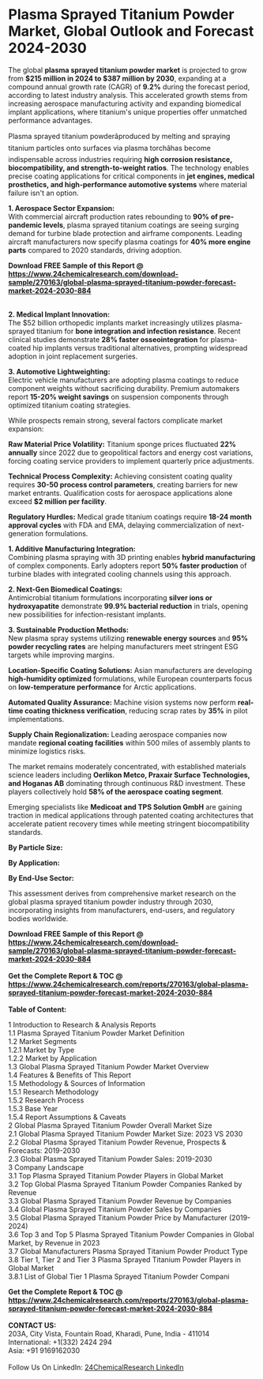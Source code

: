 <h1>Plasma Sprayed Titanium Powder Market, Global Outlook and Forecast 2024-2030</h1><p>The global <strong>plasma sprayed titanium powder market</strong> is projected to grow from <strong>$215 million in 2024 to $387 million by 2030</strong>, expanding at a compound annual growth rate (CAGR) of <strong>9.2%</strong> during the forecast period, according to latest industry analysis. This accelerated growth stems from increasing aerospace manufacturing activity and expanding biomedical implant applications, where titanium's unique properties offer unmatched performance advantages.</p><p>Plasma sprayed titanium powderâproduced by melting and spraying titanium particles onto surfaces via plasma torchâhas become indispensable across industries requiring <strong>high corrosion resistance, biocompatibility, and strength-to-weight ratios</strong>. The technology enables precise coating applications for critical components in <strong>jet engines, medical prosthetics, and high-performance automotive systems</strong> where material failure isn't an option.</p><p><strong>1. Aerospace Sector Expansion:</strong><br>
With commercial aircraft production rates rebounding to <strong>90% of pre-pandemic levels</strong>, plasma sprayed titanium coatings are seeing surging demand for turbine blade protection and airframe components. Leading aircraft manufacturers now specify plasma coatings for <strong>40% more engine parts</strong> compared to 2020 standards, driving adoption.</p><div><b>Download FREE Sample of this Report @ 
            <a href="https://www.24chemicalresearch.com/download-sample/270163/global-plasma-sprayed-titanium-powder-forecast-market-2024-2030-884">
            https://www.24chemicalresearch.com/download-sample/270163/global-plasma-sprayed-titanium-powder-forecast-market-2024-2030-884</a></b></div><br><p><strong>2. Medical Implant Innovation:</strong><br>
The $52 billion orthopedic implants market increasingly utilizes plasma-sprayed titanium for <strong>bone integration and infection resistance</strong>. Recent clinical studies demonstrate <strong>28% faster osseointegration</strong> for plasma-coated hip implants versus traditional alternatives, prompting widespread adoption in joint replacement surgeries.</p><p><strong>3. Automotive Lightweighting:</strong><br>
Electric vehicle manufacturers are adopting plasma coatings to reduce component weights without sacrificing durability. Premium automakers report <strong>15-20% weight savings</strong> on suspension components through optimized titanium coating strategies.</p><p>While prospects remain strong, several factors complicate market expansion:</p><p><strong>Raw Material Price Volatility:</strong> Titanium sponge prices fluctuated <strong>22% annually</strong> since 2022 due to geopolitical factors and energy cost variations, forcing coating service providers to implement quarterly price adjustments.</p><p><strong>Technical Process Complexity:</strong> Achieving consistent coating quality requires <strong>30-50 process control parameters</strong>, creating barriers for new market entrants. Qualification costs for aerospace applications alone exceed <strong>$2 million per facility</strong>.</p><p><strong>Regulatory Hurdles:</strong> Medical grade titanium coatings require <strong>18-24 month approval cycles</strong> with FDA and EMA, delaying commercialization of next-generation formulations.</p><p><strong>1. Additive Manufacturing Integration:</strong><br>
Combining plasma spraying with 3D printing enables <strong>hybrid manufacturing</strong> of complex components. Early adopters report <strong>50% faster production</strong> of turbine blades with integrated cooling channels using this approach.</p><p><strong>2. Next-Gen Biomedical Coatings:</strong><br>
Antimicrobial titanium formulations incorporating <strong>silver ions or hydroxyapatite</strong> demonstrate <strong>99.9% bacterial reduction</strong> in trials, opening new possibilities for infection-resistant implants.</p><p><strong>3. Sustainable Production Methods:</strong><br>
New plasma spray systems utilizing <strong>renewable energy sources</strong> and <strong>95% powder recycling rates</strong> are helping manufacturers meet stringent ESG targets while improving margins.</p><p><strong>Location-Specific Coating Solutions:</strong> Asian manufacturers are developing <strong>high-humidity optimized</strong> formulations, while European counterparts focus on <strong>low-temperature performance</strong> for Arctic applications.</p><p><strong>Automated Quality Assurance:</strong> Machine vision systems now perform <strong>real-time coating thickness verification</strong>, reducing scrap rates by <strong>35%</strong> in pilot implementations.</p><p><strong>Supply Chain Regionalization:</strong> Leading aerospace companies now mandate <strong>regional coating facilities</strong> within 500 miles of assembly plants to minimize logistics risks.</p><p>The market remains moderately concentrated, with established materials science leaders including <strong>Oerlikon Metco, Praxair Surface Technologies, and Hoganas AB</strong> dominating through continuous R&amp;D investment. These players collectively hold <strong>58% of the aerospace coating segment</strong>.</p><p>Emerging specialists like <strong>Medicoat and TPS Solution GmbH</strong> are gaining traction in medical applications through patented coating architectures that accelerate patient recovery times while meeting stringent biocompatibility standards.</p><p><strong>By Particle Size:</strong></p><p><strong>By Application:</strong></p><p><strong>By End-Use Sector:</strong></p><p>This assessment derives from comprehensive market research on the global plasma sprayed titanium powder industry through 2030, incorporating insights from manufacturers, end-users, and regulatory bodies worldwide.</p><div><b>Download FREE Sample of this Report @ 
            <a href="https://www.24chemicalresearch.com/download-sample/270163/global-plasma-sprayed-titanium-powder-forecast-market-2024-2030-884">
            https://www.24chemicalresearch.com/download-sample/270163/global-plasma-sprayed-titanium-powder-forecast-market-2024-2030-884</a></b></div><br><div><b>Get the Complete Report & TOC @ 
            <a href="https://www.24chemicalresearch.com/reports/270163/global-plasma-sprayed-titanium-powder-forecast-market-2024-2030-884">
            https://www.24chemicalresearch.com/reports/270163/global-plasma-sprayed-titanium-powder-forecast-market-2024-2030-884</a></b></div><br>
            <b>Table of Content:</b><p>1 Introduction to Research & Analysis Reports<br />
    1.1 Plasma Sprayed Titanium Powder Market Definition<br />
    1.2 Market Segments<br />
        1.2.1 Market by Type<br />
        1.2.2 Market by Application<br />
    1.3 Global Plasma Sprayed Titanium Powder Market Overview<br />
    1.4 Features & Benefits of This Report<br />
    1.5 Methodology & Sources of Information<br />
        1.5.1 Research Methodology<br />
        1.5.2 Research Process<br />
        1.5.3 Base Year<br />
        1.5.4 Report Assumptions & Caveats<br />
2 Global Plasma Sprayed Titanium Powder Overall Market Size<br />
    2.1 Global Plasma Sprayed Titanium Powder Market Size: 2023 VS 2030<br />
    2.2 Global Plasma Sprayed Titanium Powder Revenue, Prospects & Forecasts: 2019-2030<br />
    2.3 Global Plasma Sprayed Titanium Powder Sales: 2019-2030<br />
3 Company Landscape<br />
    3.1 Top Plasma Sprayed Titanium Powder Players in Global Market<br />
    3.2 Top Global Plasma Sprayed Titanium Powder Companies Ranked by Revenue<br />
    3.3 Global Plasma Sprayed Titanium Powder Revenue by Companies<br />
    3.4 Global Plasma Sprayed Titanium Powder Sales by Companies<br />
    3.5 Global Plasma Sprayed Titanium Powder Price by Manufacturer (2019-2024)<br />
    3.6 Top 3 and Top 5 Plasma Sprayed Titanium Powder Companies in Global Market, by Revenue in 2023<br />
    3.7 Global Manufacturers Plasma Sprayed Titanium Powder Product Type<br />
    3.8 Tier 1, Tier 2 and Tier 3 Plasma Sprayed Titanium Powder Players in Global Market<br />
        3.8.1 List of Global Tier 1 Plasma Sprayed Titanium Powder Compani</p><div><b>Get the Complete Report & TOC @ 
            <a href="https://www.24chemicalresearch.com/reports/270163/global-plasma-sprayed-titanium-powder-forecast-market-2024-2030-884">
            https://www.24chemicalresearch.com/reports/270163/global-plasma-sprayed-titanium-powder-forecast-market-2024-2030-884</a></b></div><br><b>CONTACT US:</b><br>
            203A, City Vista, Fountain Road, Kharadi, Pune, India - 411014<br>
            International: +1(332) 2424 294<br>
            Asia: +91 9169162030 <br><br>
            Follow Us On LinkedIn: <a href="https://www.linkedin.com/company/24chemicalresearch/">24ChemicalResearch LinkedIn</a>